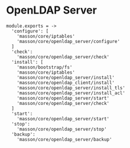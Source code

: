 
# OpenLDAP Server

    module.exports = ->
      'configure': [
        'masson/core/iptables'
        'masson/core/openldap_server/configure'
      ]
      'check':
        'masson/core/openldap_server/check'
      'install': [
        'masson/bootstrap/fs'
        'masson/core/iptables'
        'masson/core/openldap_server/install'
        'masson/core/openldap_client/install'
        'masson/core/openldap_server/install_tls'
        'masson/core/openldap_server/install_acl'
        'masson/core/openldap_server/start'
        'masson/core/openldap_server/check'
      ]
      'start':
        'masson/core/openldap_server/start'
      'stop':
        'masson/core/openldap_server/stop'
      'backup':
        'masson/core/openldap_server/backup'
